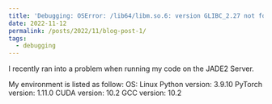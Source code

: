 ```yaml
---
title: 'Debugging: OSError: /lib64/libm.so.6: version GLIBC_2.27 not found'
date: 2022-11-12
permalink: /posts/2022/11/blog-post-1/
tags:
  - debugging
---
```


I recently ran into a problem when running my code on the JADE2 Server. 


My environment is listed as follow:
OS: Linux
Python version: 3.9.10
PyTorch version: 1.11.0
CUDA version: 10.2
GCC version: 10.2


